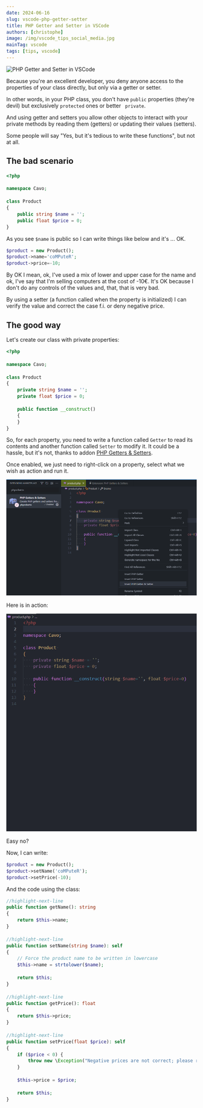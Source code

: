 ```yaml
---
date: 2024-06-16
slug: vscode-php-getter-setter
title: PHP Getter and Setter in VSCode
authors: [christophe]
image: /img/vscode_tips_social_media.jpg
mainTag: vscode
tags: [tips, vscode]
---
```

<!-- cspell:ignore strtolower -->
![PHP Getter and Setter in VSCode](/img/vscode_tips_banner.jpg)

Because you're an excellent developer, you deny anyone access to the properties of your class directly, but only via a getter or setter.

In other words, in your PHP class, you don't have `public` properties (they're devil) but exclusively `protected` ones or better ` private`.

And using getter and setters you allow other objects to interact with your private methods by reading them (getters) or updating their values (setters).

Some people will say "Yes, but it's tedious to write these functions", but not at all.

<!-- truncate -->

## The bad scenario

<Snippet filename="product.php">

```php
<?php

namespace Cavo;

class Product
{
    public string $name = '';
    public float $price = 0;
}
```

</Snippet>

As you see `$name` is public so I can write things like below and it's ... OK.

```php
$product = new Product();
$product->name='coMPuteR';
$product->price=-10;
```

By OK I mean, ok, I've used a mix of lower and upper case for the name and ok, I've say that I'm selling computers at the cost of -10€.  It's OK because I don't do any controls of the values and, that, that is very bad.

By using a setter (a function called when the property is initialized) I can verify the value and correct the case f.i. or deny negative price.

## The good way

Let's create our class with private properties:

<Snippet filename="product.php">

```php
<?php

namespace Cavo;

class Product
{
    private string $name = '';
    private float $price = 0;

    public function __construct()
    {
    }
}
```

</Snippet>

So, for each property, you need to write a function called `Getter` to read its contents and another function called `Setter` to modify it. It could be a hassle, but it's not, thanks to addon [PHP Getters & Setters](https://marketplace.visualstudio.com/items?itemName=phproberto.vscode-php-getters-setters).

Once enabled, we just need to right-click on a property, select what we wish as action and run it.

![PHP Getters & Setters](./images/phproberto.png)

Here is in action:

![PHP Getter and Setter in VSCode](./images/php-getter-setter.gif)

Easy no?

Now, I can write:

```php
$product = new Product();
$product->setName('coMPuteR');
$product->setPrice(-10);
```

And the code using the class:

<Snippet filename="product.php">

```php
//highlight-next-line
public function getName(): string
{
    return $this->name;
}

//highlight-next-line
public function setName(string $name): self
{
    // Force the product name to be written in lowercase
    $this->name = strtolower($name);

    return $this;
}

//highlight-next-line
public function getPrice(): float
{
    return $this->price;
}

//highlight-next-line
public function setPrice(float $price): self
{
    if ($price < 0) {
        throw new \Exception("Negative prices are not correct; please review your code");
    }

    $this->price = $price;

    return $this;
}
```

</Snippet>

